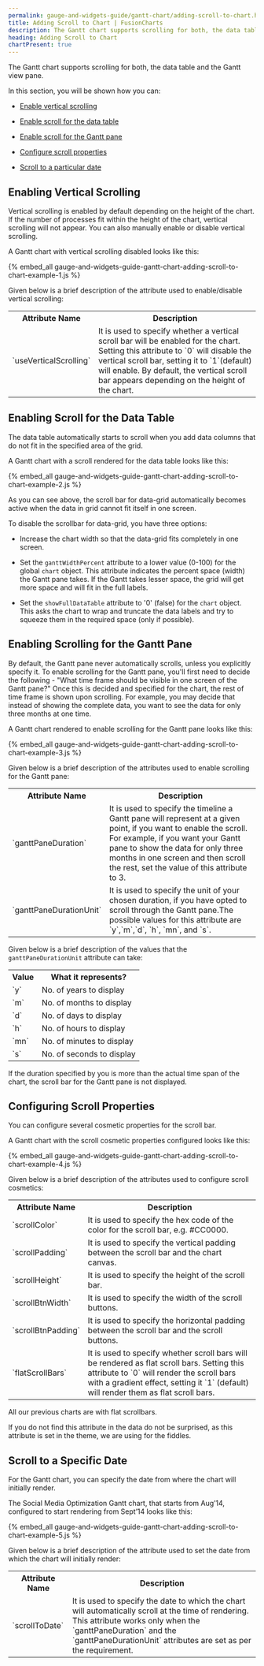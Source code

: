 ```yaml
---
permalink: gauge-and-widgets-guide/gantt-chart/adding-scroll-to-chart.html
title: Adding Scroll to Chart | FusionCharts
description: The Gantt chart supports scrolling for both, the data table and the Gantt view pane. This section about vertical scrolling for data table and gantt pane
heading: Adding Scroll to Chart
chartPresent: true
---
```


The Gantt chart supports scrolling for both, the data table and the Gantt view pane.

In this section, you will be shown how you can:

* <a href="{{ site.baseurl }}gauge-and-widgets-guide/gantt-chart/adding-scroll-to-chart.html#enabling-vertical-scrolling">Enable vertical scrolling</a>

* <a href="{{ site.baseurl }}gauge-and-widgets-guide/gantt-chart/adding-scroll-to-chart.html#enabling-scroll-for-the-data-table">Enable scroll for the data table</a>

* <a href="{{ site.baseurl }}gauge-and-widgets-guide/gantt-chart/adding-scroll-to-chart.html#enabling-scrolling-for-the-gantt-pane">Enable scroll for the Gantt pane</a>

* <a href="{{ site.baseurl }}gauge-and-widgets-guide/gantt-chart/adding-scroll-to-chart.html#configuring-scroll-properties">Configure scroll properties</a>

* <a href="{{ site.baseurl }}gauge-and-widgets-guide/gantt-chart/adding-scroll-to-chart.html#scroll-to-a-specific-date">Scroll to a particular date</a>

## Enabling Vertical Scrolling

Vertical scrolling is enabled by default depending on the height of the chart. If the number of processes fit within the height of the chart, vertical scrolling will not appear. You can also manually enable or disable vertical scrolling.

A Gantt chart with vertical scrolling disabled looks like this:

{% embed_all gauge-and-widgets-guide-gantt-chart-adding-scroll-to-chart-example-1.js %}

Given below is a brief description of the attribute used to enable/disable vertical scrolling:

<table>
  <tr>
    <th>Attribute Name</th>
    <th>Description</th>
  </tr>
  <tr>
    <td>`useVerticalScrolling`</td>
    <td>It is used to specify whether a vertical scroll bar will be enabled for the chart. Setting this attribute to `0` will disable the vertical scroll bar, setting it to `1`(default) will enable.
    By default, the vertical scroll bar appears depending on the height of the chart.</td>
  </tr>
</table>


## Enabling Scroll for the Data Table

The data table automatically starts to scroll when you add data columns that do not fit in the specified area of the grid.

A Gantt chart with a scroll rendered for the data table looks like this:

{% embed_all gauge-and-widgets-guide-gantt-chart-adding-scroll-to-chart-example-2.js %}



As you can see above, the scroll bar for data-grid automatically becomes active when the data in grid cannot fit itself in one screen.

To disable the scrollbar for data-grid, you have three options:

* Increase the chart width so that the data-grid fits completely in one screen.

* Set the `ganttWidthPercent` attribute to a lower value (0-100) for the global `chart` object. This attribute indicates the percent space (width) the Gantt pane takes. If the Gantt takes lesser space, the grid will get more space and will fit in the full labels.

* Set the `showFullDataTable` attribute to '0' (false) for the `chart` object. This asks the chart to wrap and truncate the data labels and try to squeeze them in the required space (only if possible).

## Enabling Scrolling for the Gantt Pane

By default, the Gantt pane never automatically scrolls, unless you explicitly specify it. To enable scrolling for the Gantt pane, you'll first need to decide the following - "What time frame should be visible in one screen of the Gantt pane?" Once this is decided and specified for the chart, the rest of time frame is shown upon scrolling. For example, you may decide that instead of showing the complete data, you want to see the data for only three months at one time.

A Gantt chart rendered to enable scrolling for the Gantt pane looks like this:

{% embed_all gauge-and-widgets-guide-gantt-chart-adding-scroll-to-chart-example-3.js %}

Given below is a brief description of the attributes used to enable scrolling for the Gantt pane:

<table>
  <tr>
    <th>Attribute Name</th>
    <th>Description</th>
  </tr>
  <tr>
    <td>`ganttPaneDuration`</td>
    <td>It is used to specify the timeline a Gantt pane will represent at a given point, if you want to enable the scroll. For example, if you want your Gantt pane to show the data for only three months in one screen and then scroll the rest, set the value of this attribute to 3.</td>
  </tr>
  <tr>
    <td>`ganttPaneDurationUnit`</td>
    <td>It is used to specify the unit of your chosen duration, if you have opted to scroll through the Gantt pane.The possible values for this attribute are `y`,`m`,`d`, `h`, `mn`, and `s`.</td>
  </tr>
</table>


Given below is a brief description of the values that the `ganttPaneDurationUnit` attribute can take:

<table>
  <tr>
    <th>Value</th>
    <th>What it represents?</th>
  </tr>
  <tr>
    <td>`y`</td>
    <td>No. of years to display </td>
  </tr>
  <tr>
    <td>`m`</td>
    <td>No. of months to display</td>
  </tr>
  <tr>
    <td>`d`</td>
    <td>No. of days to display</td>
  </tr>
  <tr>
    <td>`h`</td>
    <td>No. of hours to display</td>
  </tr>
  <tr>
    <td>`mn`</td>
    <td>No. of minutes to display</td>
  </tr>
  <tr>
    <td>`s`</td>
    <td>No. of seconds to display </td>
  </tr>
</table>


<p class="text-info">If the duration specified by you is more than the actual time span of the chart, the scroll bar for the Gantt pane is not displayed.</p>

## Configuring Scroll Properties

You can configure several cosmetic properties for the scroll bar.

A Gantt chart with the scroll cosmetic properties configured looks like this:

{% embed_all gauge-and-widgets-guide-gantt-chart-adding-scroll-to-chart-example-4.js %}

Given below is a brief description of the attributes used to configure scroll cosmetics:

<table>
  <tr>
    <th>Attribute Name</th>
    <th>Description</th>
  </tr>
  <tr>
    <td>`scrollColor`</td>
    <td>It is used to specify the hex code of the color for the scroll bar, e.g. #CC0000. </td>
  </tr>
  <tr>
    <td>`scrollPadding`</td>
    <td>It is used to specify the vertical padding between the scroll bar and the chart canvas.</td>
  </tr>
  <tr>
    <td>`scrollHeight`</td>
    <td>It is used to specify the height of the scroll bar.</td>
  </tr>
  <tr>
    <td>`scrollBtnWidth`</td>
    <td>It is used to specify the width of the scroll buttons.</td>
  </tr>
  <tr>
    <td>`scrollBtnPadding`</td>
    <td>It is used to specify the horizontal padding between the scroll bar and the scroll buttons. </td>
  </tr>
  <tr>
    <td>`flatScrollBars`</td>
    <td>It is used to specify whether scroll bars will be rendered as flat scroll bars. Setting this attribute to `0` will render the scroll bars with a gradient effect, setting it `1` (default) will render them as flat scroll bars. </td>
  </tr>
</table>


All our previous charts are with flat scrollbars.

<p class="text-info">If you do not find this attribute in the data do not be surprised, as this attribute is set in the theme, we are using for the fiddles.</p>


## Scroll to a Specific Date

For the Gantt chart, you can specify the date from where the chart will initially render.

The Social Media Optimization Gantt chart, that starts from Aug’14, configured to start rendering from Sept’14 looks like this:

{% embed_all gauge-and-widgets-guide-gantt-chart-adding-scroll-to-chart-example-5.js %}

Given below is a brief description of the attribute used to set the date from which the chart will initially render:

<table>
  <tr>
    <th>Attribute Name</th>
    <th>Description</th>
  </tr>
  <tr>
    <td>`scrollToDate`</td>
    <td>It is used to specify the date to which the chart will automatically scroll at the time of rendering. This attribute works only when the `ganttPaneDuration` and the `ganttPaneDurationUnit` attributes are set as per the requirement. </td>
  </tr>
</table>